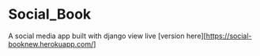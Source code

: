 # Social_Book
A social media app built with django
view live [version here][https://social-booknew.herokuapp.com/]
